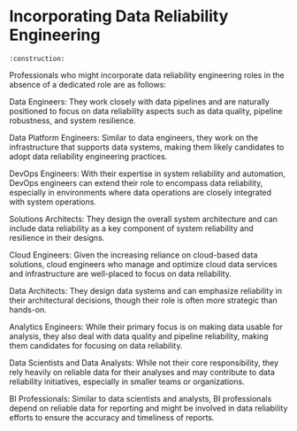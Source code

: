 # Incorporating Data Reliability Engineering

```admonish warning title="Page under construction"
:construction:
```

Professionals who might incorporate data reliability engineering roles in the absence of a dedicated role are as follows:

Data Engineers: They work closely with data pipelines and are naturally positioned to focus on data reliability aspects such as data quality, pipeline robustness, and system resilience.

Data Platform Engineers: Similar to data engineers, they work on the infrastructure that supports data systems, making them likely candidates to adopt data reliability engineering practices.

DevOps Engineers: With their expertise in system reliability and automation, DevOps engineers can extend their role to encompass data reliability, especially in environments where data operations are closely integrated with system operations.

Solutions Architects: They design the overall system architecture and can include data reliability as a key component of system reliability and resilience in their designs.

Cloud Engineers: Given the increasing reliance on cloud-based data solutions, cloud engineers who manage and optimize cloud data services and infrastructure are well-placed to focus on data reliability.

Data Architects: They design data systems and can emphasize reliability in their architectural decisions, though their role is often more strategic than hands-on.

Analytics Engineers: While their primary focus is on making data usable for analysis, they also deal with data quality and pipeline reliability, making them candidates for focusing on data reliability.

Data Scientists and Data Analysts: While not their core responsibility, they rely heavily on reliable data for their analyses and may contribute to data reliability initiatives, especially in smaller teams or organizations.

BI Professionals: Similar to data scientists and analysts, BI professionals depend on reliable data for reporting and might be involved in data reliability efforts to ensure the accuracy and timeliness of reports.
